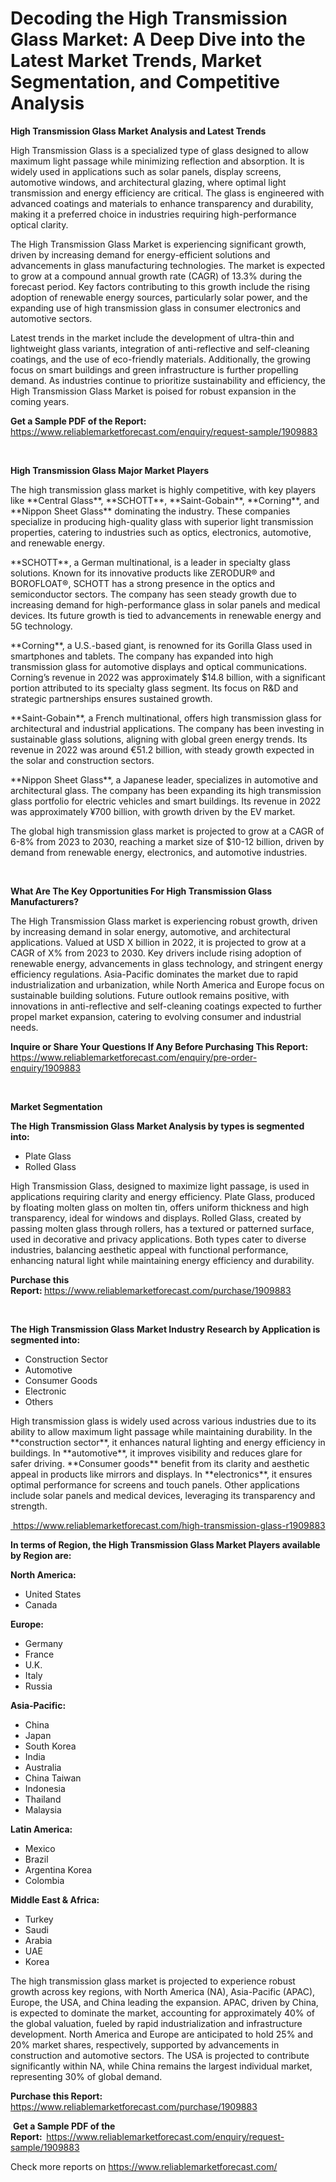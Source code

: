 <p><h1>Decoding the High Transmission Glass Market: A Deep Dive into the Latest Market Trends, Market Segmentation, and Competitive Analysis</h1></p><p><strong>High Transmission Glass Market Analysis and Latest Trends</strong></p>
<p><p>High Transmission Glass is a specialized type of glass designed to allow maximum light passage while minimizing reflection and absorption. It is widely used in applications such as solar panels, display screens, automotive windows, and architectural glazing, where optimal light transmission and energy efficiency are critical. The glass is engineered with advanced coatings and materials to enhance transparency and durability, making it a preferred choice in industries requiring high-performance optical clarity.</p><p>The High Transmission Glass Market is experiencing significant growth, driven by increasing demand for energy-efficient solutions and advancements in glass manufacturing technologies. The market is expected to grow at a compound annual growth rate (CAGR) of 13.3% during the forecast period. Key factors contributing to this growth include the rising adoption of renewable energy sources, particularly solar power, and the expanding use of high transmission glass in consumer electronics and automotive sectors.</p><p>Latest trends in the market include the development of ultra-thin and lightweight glass variants, integration of anti-reflective and self-cleaning coatings, and the use of eco-friendly materials. Additionally, the growing focus on smart buildings and green infrastructure is further propelling demand. As industries continue to prioritize sustainability and efficiency, the High Transmission Glass Market is poised for robust expansion in the coming years.</p></p>
<p><strong>Get a Sample PDF of the Report:&nbsp;</strong> <a href="https://www.reliablemarketforecast.com/enquiry/request-sample/1909883?utm_campaign=1893&utm_medium=2&utm_source=Github&utm_content=ia&utm_term=29012025&utm_id=high-transmission-glass">https://www.reliablemarketforecast.com/enquiry/request-sample/1909883</a></p>
<p>&nbsp;</p>
<p><strong>High Transmission Glass Major Market Players</strong></p>
<p><p>The high transmission glass market is highly competitive, with key players like **Central Glass**, **SCHOTT**, **Saint-Gobain**, **Corning**, and **Nippon Sheet Glass** dominating the industry. These companies specialize in producing high-quality glass with superior light transmission properties, catering to industries such as optics, electronics, automotive, and renewable energy.</p><p>**SCHOTT**, a German multinational, is a leader in specialty glass solutions. Known for its innovative products like ZERODUR® and BOROFLOAT®, SCHOTT has a strong presence in the optics and semiconductor sectors. The company has seen steady growth due to increasing demand for high-performance glass in solar panels and medical devices. Its future growth is tied to advancements in renewable energy and 5G technology.</p><p>**Corning**, a U.S.-based giant, is renowned for its Gorilla Glass used in smartphones and tablets. The company has expanded into high transmission glass for automotive displays and optical communications. Corning’s revenue in 2022 was approximately $14.8 billion, with a significant portion attributed to its specialty glass segment. Its focus on R&D and strategic partnerships ensures sustained growth.</p><p>**Saint-Gobain**, a French multinational, offers high transmission glass for architectural and industrial applications. The company has been investing in sustainable glass solutions, aligning with global green energy trends. Its revenue in 2022 was around €51.2 billion, with steady growth expected in the solar and construction sectors.</p><p>**Nippon Sheet Glass**, a Japanese leader, specializes in automotive and architectural glass. The company has been expanding its high transmission glass portfolio for electric vehicles and smart buildings. Its revenue in 2022 was approximately ¥700 billion, with growth driven by the EV market.</p><p>The global high transmission glass market is projected to grow at a CAGR of 6-8% from 2023 to 2030, reaching a market size of $10-12 billion, driven by demand from renewable energy, electronics, and automotive industries.</p></p>
<p>&nbsp;</p>
<p><strong>What Are The Key Opportunities For High Transmission Glass Manufacturers?</strong></p>
<p><p>The High Transmission Glass market is experiencing robust growth, driven by increasing demand in solar energy, automotive, and architectural applications. Valued at USD X billion in 2022, it is projected to grow at a CAGR of X% from 2023 to 2030. Key drivers include rising adoption of renewable energy, advancements in glass technology, and stringent energy efficiency regulations. Asia-Pacific dominates the market due to rapid industrialization and urbanization, while North America and Europe focus on sustainable building solutions. Future outlook remains positive, with innovations in anti-reflective and self-cleaning coatings expected to further propel market expansion, catering to evolving consumer and industrial needs.</p></p>
<p><strong>Inquire or Share Your Questions If Any Before Purchasing This Report:</strong> <a href="https://www.reliablemarketforecast.com/enquiry/pre-order-enquiry/1909883?utm_campaign=1893&utm_medium=2&utm_source=Github&utm_content=ia&utm_term=29012025&utm_id=high-transmission-glass">https://www.reliablemarketforecast.com/enquiry/pre-order-enquiry/1909883</a></p>
<p>&nbsp;</p>
<p><strong>Market Segmentation</strong></p>
<p><strong>The High Transmission Glass Market Analysis by types is segmented into:</strong></p>
<p><ul><li>Plate Glass</li><li>Rolled Glass</li></ul></p>
<p><p>High Transmission Glass, designed to maximize light passage, is used in applications requiring clarity and energy efficiency. Plate Glass, produced by floating molten glass on molten tin, offers uniform thickness and high transparency, ideal for windows and displays. Rolled Glass, created by passing molten glass through rollers, has a textured or patterned surface, used in decorative and privacy applications. Both types cater to diverse industries, balancing aesthetic appeal with functional performance, enhancing natural light while maintaining energy efficiency and durability.</p></p>
<p><strong>Purchase this Report:&nbsp;</strong><a href="https://www.reliablemarketforecast.com/purchase/1909883?utm_campaign=1893&utm_medium=2&utm_source=Github&utm_content=ia&utm_term=29012025&utm_id=high-transmission-glass">https://www.reliablemarketforecast.com/purchase/1909883</a></p>
<p>&nbsp;</p>
<p><strong>The High Transmission Glass Market Industry Research by Application is segmented into:</strong></p>
<p><ul><li>Construction Sector</li><li>Automotive</li><li>Consumer Goods</li><li>Electronic</li><li>Others</li></ul></p>
<p><p>High transmission glass is widely used across various industries due to its ability to allow maximum light passage while maintaining durability. In the **construction sector**, it enhances natural lighting and energy efficiency in buildings. In **automotive**, it improves visibility and reduces glare for safer driving. **Consumer goods** benefit from its clarity and aesthetic appeal in products like mirrors and displays. In **electronics**, it ensures optimal performance for screens and touch panels. Other applications include solar panels and medical devices, leveraging its transparency and strength.</p></p>
<p><a href="https://www.reliablemarketforecast.com/high-transmission-glass-r1909883?utm_campaign=1893&utm_medium=2&utm_source=Github&utm_content=ia&utm_term=29012025&utm_id=high-transmission-glass">&nbsp;https://www.reliablemarketforecast.com/high-transmission-glass-r1909883</a></p>
<p><strong>In terms of Region, the High Transmission Glass Market Players available by Region are:</strong></p>
<p>
    <p> <strong> North America: </strong>
        <ul>
            <li>United States</li>
            <li>Canada</li>
        </ul>
        </p> 
    <p> <strong> Europe: </strong>
        <ul>
            <li>Germany</li>
            <li>France</li>
            <li>U.K.</li>
            <li>Italy</li>
            <li>Russia</li>
        </ul>
        </p> 
    <p> <strong> Asia-Pacific: </strong>
        <ul>
            <li>China</li>
            <li>Japan</li>
            <li>South Korea</li>
            <li>India</li>
            <li>Australia</li>
            <li>China Taiwan</li>
            <li>Indonesia</li>
            <li>Thailand</li>
            <li>Malaysia</li>
        </ul>
        </p> 
    <p> <strong> Latin America: </strong>
        <ul>
            <li>Mexico</li>
            <li>Brazil</li>
            <li>Argentina Korea</li>
            <li>Colombia</li>
        </ul>
        </p> 
    <p> <strong> Middle East & Africa: </strong>
        <ul>
            <li>Turkey</li>
            <li>Saudi</li>
            <li>Arabia</li>
            <li>UAE</li>
            <li>Korea</li>
        </ul>
    </p>
    </p>
<p><p>The high transmission glass market is projected to experience robust growth across key regions, with North America (NA), Asia-Pacific (APAC), Europe, the USA, and China leading the expansion. APAC, driven by China, is expected to dominate the market, accounting for approximately 40% of the global valuation, fueled by rapid industrialization and infrastructure development. North America and Europe are anticipated to hold 25% and 20% market shares, respectively, supported by advancements in construction and automotive sectors. The USA is projected to contribute significantly within NA, while China remains the largest individual market, representing 30% of global demand.</p></p>
<p><strong>Purchase this Report: </strong><a href="https://www.reliablemarketforecast.com/purchase/1909883?utm_campaign=1893&utm_medium=2&utm_source=Github&utm_content=ia&utm_term=29012025&utm_id=high-transmission-glass">https://www.reliablemarketforecast.com/purchase/1909883</a></p>
<p>&nbsp;<strong>Get a Sample PDF of the Report:&nbsp;&nbsp;</strong><a href="https://www.reliablemarketforecast.com/enquiry/request-sample/1909883?utm_campaign=1893&utm_medium=2&utm_source=Github&utm_content=ia&utm_term=29012025&utm_id=high-transmission-glass">https://www.reliablemarketforecast.com/enquiry/request-sample/1909883</a></p>
<p><strong></strong></p>
<p>Check more reports on <a href="https://www.reliablemarketforecast.com/?utm_campaign=1893&utm_medium=2&utm_source=Github&utm_content=ia&utm_term=29012025&utm_id=high-transmission-glass">https://www.reliablemarketforecast.com/</a></p>